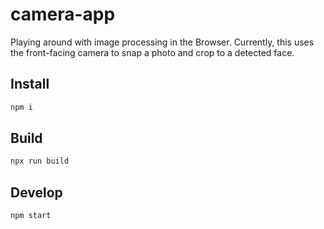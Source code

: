 # camera-app

Playing around with image processing in the Browser. Currently, this uses the front-facing camera to snap a photo and crop to a detected face.

## Install

```bash
npm i
```

## Build

```bash
npx run build
```

## Develop

```bash
npm start
```
